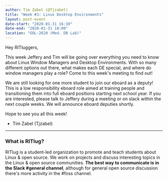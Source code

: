 ```yaml
---
author: Tim Zabel (@Tjzabel)
title: "Week #3: Linux Desktop Environments"
layout: post-event
date-start: "2020-01-31 16:30"
date-end: "2020-01-31 18:00"
location: "GOL-2620 (Med. DB Lab)"
---
```


Hey RITluggers,

This week Jeffery and Tim will be going over everything you need to know about Linux Window Managers and Desktop Environments. With so many different options out there, what makes each DE special, and where do window managers play a role? Come to this week's meeting to find out!

We are still looking for one more student to join our eboard as a deputy!
This is a low responsibility eboard role aimed at training people and transitioning them into full eboard positions starting next school year. 
If you are interested, please talk to Jeffery during a meeting or on slack within the next couple weeks.
We will announce eboard deputies shortly. 


Hope to see you all this week!
- Tim Zabel (Tjzabel)

---

### What is RITlug?

RITlug is a student-led organization to promote and teach students about Linux & open source.
We work on projects and discuss interesting topics in the Linux & open source communities.
**The best way to communicate is in the Slack #general channel**, although for general open source discussion there's more activity in the #foss channel.
